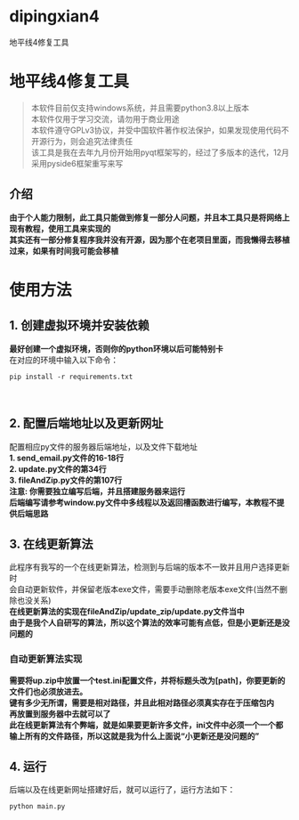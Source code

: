 # dipingxian4
地平线4修复工具
# **地平线4修复工具**
> 本软件目前仅支持windows系统，并且需要python3.8以上版本<br>
> 本软件仅用于学习交流，请勿用于商业用途<br>
> 本软件遵守GPLv3协议，并受中国软件著作权法保护，如果发现使用代码不开源行为，则会追究法律责任<br>
该工具是我在去年九月份开始用pyqt框架写的，经过了多版本的迭代，12月采用pyside6框架重写来写

## 介绍
**由于个人能力限制，此工具只能做到修复一部分人问题，并且本工具只是将网络上现有教程，使用工具来实现的**<br>
**其实还有一部分修复程序我并没有开源，因为那个在老项目里面，而我懒得去移植过来，如果有时间我可能会移植**
<br>


# **使用方法**
## 1. 创建虚拟环境并安装依赖
**最好创建一个虚拟环境，否则你的python环境以后可能特别卡**<br>
在对应的环境中输入以下命令：
```
pip install -r requirements.txt
```
<br>

## 2. 配置后端地址以及更新网址
配置相应py文件的服务器后端地址，以及文件下载地址<br>
**1. send_email.py文件的16-18行**<br>
**2. update.py文件的第34行**<br>
**3. fileAndZip.py文件的第107行**<br>
**注意: 你需要独立编写后端，并且搭建服务器来运行<br>后端编写请参考window.py文件中多线程以及返回槽函数进行编写，本教程不提供后端思路**<br>

## 3. 在线更新算法
此程序有我写的一个在线更新算法，检测到与后端的版本不一致并且用户选择更新时<br>
会自动更新软件，并保留老版本exe文件，需要手动删除老版本exe文件(当然不删除也没关系)<br>
**在线更新算法的实现在fileAndZip/update_zip/update.py文件当中**<br>
**由于是我个人自研写的算法，所以这个算法的效率可能有点低，但是小更新还是没问题的**<br>

### 自动更新算法实现
**需要将up.zip中放置一个test.ini配置文件，并将标题头改为[path]，你要更新的文件们也必须放进去。<br>键有多少无所谓，需要是相对路径，并且此相对路径必须真实存在于压缩包内**<br>
**再放置到服务器中去就可以了<br>**
**此在线更新算法有个弊端，就是如果要更新许多文件，ini文件中必须一个一个都输上所有的文件路径，所以这就是我为什么上面说“小更新还是没问题的”**

## 4. 运行
后端以及在线更新网址搭建好后，就可以运行了，运行方法如下：
```
python main.py
```
